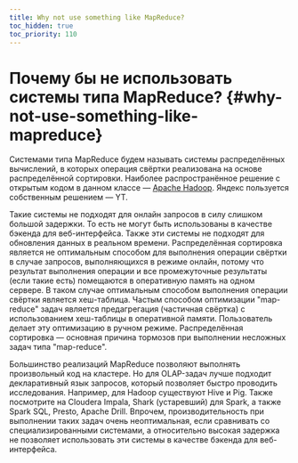 ```yaml
---
title: Why not use something like MapReduce?
toc_hidden: true
toc_priority: 110
---
```


# Почему бы не использовать системы типа MapReduce? {#why-not-use-something-like-mapreduce}

Системами типа MapReduce будем называть системы распределённых вычислений, в которых операция свёртки реализована на основе распределённой сортировки. Наиболее распространённое решение с открытым кодом в данном классе — [Apache Hadoop](http://hadoop.apache.org). Яндекс пользуется собственным решением — YT.

Такие системы не подходят для онлайн запросов в силу слишком большой задержки. То есть не могут быть использованы в качестве бэкенда для веб-интерфейса. Также эти системы не подходят для обновления данных в реальном времени. Распределённая сортировка является не оптимальным способом для выполнения операции свёртки в случае запросов, выполняющихся в режиме онлайн, потому что результат выполнения операции и все промежуточные результаты (если такие есть) помещаются в оперативную память на одном сервере. В таком случае оптимальным способом выполнения операции свёртки является хеш-таблица. Частым способом оптимизации "map-reduce" задач является предагрегация (частичная свёртка) с использованием хеш-таблицы в оперативной памяти. Пользователь делает эту оптимизацию в ручном режиме. Распределённая сортировка — основная причина тормозов при выполнении несложных задач типа "map-reduce".

Большинство реализаций MapReduce позволяют выполнять произвольный код на кластере. Но для OLAP-задач лучше подходит декларативный язык запросов, который позволяет быстро проводить исследования. Например, для Hadoop существуют Hive и Pig. Также посмотрите на Cloudera Impala, Shark (устаревший) для Spark, а также Spark SQL, Presto, Apache Drill. Впрочем, производительность при выполнении таких задач очень неоптимальная, если сравнивать со специализированными системами, а относительно высокая задержка не позволяет использовать эти системы в качестве бэкенда для веб-интерфейса.

